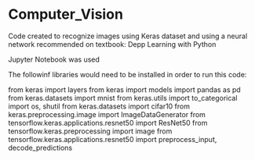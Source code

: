 # Computer_Vision

Code created to recognize images using Keras dataset and using a neural network recommended on textbook: Depp Learning with Python

Jupyter Notebook was used

The followinf libraries would need to be installed in order to run this code:

from keras import layers
from keras import models
import pandas as pd
from keras.datasets import mnist
from keras.utils import to_categorical
import os, shutil
from keras.datasets import cifar10
from keras.preprocessing.image import ImageDataGenerator
from tensorflow.keras.applications.resnet50 import ResNet50
from tensorflow.keras.preprocessing import image
from tensorflow.keras.applications.resnet50 import preprocess_input, decode_predictions
